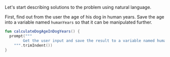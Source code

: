 Let's start describing solutions to the problem using natural language.

First, find out from the user the age of his dog in human years.
Save the age into a variable named `humanYears` so that it can be manipulated further.

<div class="hint" title="Example of a prompt">

```kotlin
fun calculateDogAgeInDogYears() {
  prompt("""
        Get the user input and save the result to a variable named humanYears.
    """.trimIndent())
}
```
</div>